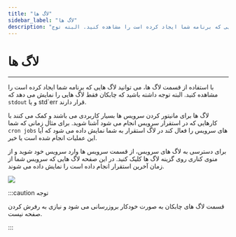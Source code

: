 ```yaml
---
title: "لاگ ها"
sidebar_label: "لاگ ها"
description: "با استفاده از قسمت لاگ ها، می توانید لاگ هایی که برنامه شما ایجاد کرده است را مشاهده کنید. البته توج"
---
```


# لاگ ها
---

با استفاده از قسمت لاگ ها، می توانید لاگ هایی که برنامه شما ایجاد کرده است را مشاهده کنید. البته توجه داشته باشید که چابکان فقط لاگ هایی را نمایش می دهد که `stdout` و یا std`err قرار دارند.

لاگ ها برای مانیتور کردن سرویس ها بسیار کاربردی می باشند و کمک می کنند با کارهایی که در استقرار سرویس انجام می شود آشنا شوید. برای مثال زمانی که شما `cron jobs` های سرویس را فعال کند در لاگ استقرار به شما نمایش داده می شود که آیا این عملیات انجام شده است یا خیر.

برای دسترسی به لاگ های سرویس، از قسمت سرویس ها وارد سرویس خود شوید و از منوی کناری روی گزینه لاگ ها کلیک کنید. در این صفحه لاگ هایی که سرویس شما از زمان آخرین استقرار انجام داده است را نمایش داده می شوند.

![](https://s1.chabokan.net/docs/gifs/service/log.gif)

:::caution توجه

قسمت لاگ های چابکان به صورت خودکار بروزرسانی می شود و نیازی به رفرش کردن صفحه نیست.

:::
